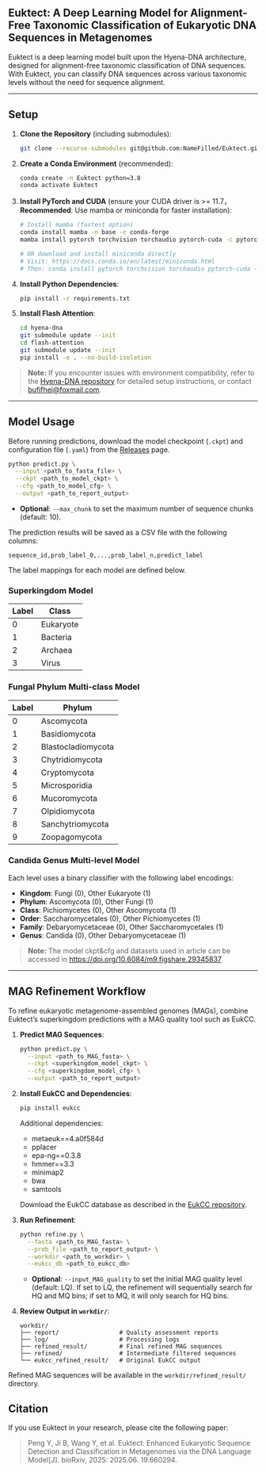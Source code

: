 ## Euktect: A Deep Learning Model for Alignment-Free Taxonomic Classification of Eukaryotic DNA Sequences in Metagenomes

Euktect is a deep learning model built upon the Hyena-DNA architecture, designed for alignment-free taxonomic classification of DNA sequences. With Euktect, you can classify DNA sequences across various taxonomic levels without the need for sequence alignment.

------

## Setup

1. **Clone the Repository** (including submodules):

   ```bash
   git clone --recurse-submodules git@github.com:NameFilled/Euktect.git
   ```

2. **Create a Conda Environment** (recommended):

   ```bash
   conda create -n Euktect python=3.8
   conda activate Euktect
   ```

3. **Install PyTorch and CUDA** (ensure your CUDA driver is >= 11.7，**Recommended**: Use mamba or miniconda for faster installation):
   
   ```bash
   # Install mamba (fastest option)
   conda install mamba -n base -c conda-forge
   mamba install pytorch torchvision torchaudio pytorch-cuda -c pytorch -c nvidia

   # OR download and install miniconda directly
   # Visit: https://docs.conda.io/en/latest/miniconda.html
   # Then: conda install pytorch torchvision torchaudio pytorch-cuda -c pytorch -c nvidia
   ```

4. **Install Python Dependencies**:

   ```bash
   pip install -r requirements.txt
   ```
   
5. **Install Flash Attention**:

   ```bash
   cd hyena-dna
   git submodule update --init
   cd flash-attention
   git submodule update --init
   pip install -e . --no-build-isolation
   ```
   
> **Note:** If you encounter issues with environment compatibility, refer to the [Hyena-DNA repository](https://github.com/HazyResearch/hyena-dna) for detailed setup instructions, or contact [bufifhei@foxmail.com](mailto:bufifhei@foxmail.com).

------

## Model Usage

Before running predictions, download the model checkpoint (`.ckpt`) and configuration file (`.yaml`) from the [Releases](https://github.com/NameFilled/Euktect/releases) page.

```bash
python predict.py \
  --input <path_to_fasta_file> \
  --ckpt <path_to_model_ckpt> \
  --cfg <path_to_model_cfg> \
  --output <path_to_report_output>
```

- **Optional**: `--max_chunk` to set the maximum number of sequence chunks (default: 10).

The prediction results will be saved as a CSV file with the following columns:

```
sequence_id,prob_label_0,...,prob_label_n,predict_label
```

The label mappings for each model are defined below.

### Superkingdom Model

| Label | Class     |
| ----- | --------- |
| 0     | Eukaryote |
| 1     | Bacteria  |
| 2     | Archaea   |
| 3     | Virus     |

### Fungal Phylum Multi-class Model

| Label | Phylum             |
| ----- | ------------------ |
| 0     | Ascomycota         |
| 1     | Basidiomycota      |
| 2     | Blastocladiomycota |
| 3     | Chytridiomycota    |
| 4     | Cryptomycota       |
| 5     | Microsporidia      |
| 6     | Mucoromycota       |
| 7     | Olpidiomycota      |
| 8     | Sanchytriomycota   |
| 9     | Zoopagomycota      |

### Candida Genus Multi-level Model

Each level uses a binary classifier with the following label encodings:

- **Kingdom**: Fungi (0), Other Eukaryote (1)
- **Phylum**: Ascomycota (0), Other Fungi (1)
- **Class**: Pichiomycetes (0), Other Ascomycota (1)
- **Order**: Saccharomycetales (0), Other Pichiomycetes (1)
- **Family**: Debaryomycetaceae (0), Other Saccharomycetales (1)
- **Genus**: Candida (0), Other Debaryomycetaceae (1)

>**Note:** The model ckpt&cfg and datasets used in article can be accessed in  https://doi.org/10.6084/m9.figshare.29345837

------

## MAG Refinement Workflow

To refine eukaryotic metagenome-assembled genomes (MAGs), combine Euktect’s superkingdom predictions with a MAG quality tool such as EukCC.

1. **Predict MAG Sequences**:

   ```bash
   python predict.py \
     --input <path_to_MAG_fasta> \
     --ckpt <superkingdom_model_ckpt> \
     --cfg <superkingdom_model_cfg> \
     --output <path_to_report_output>
   ```

2. **Install EukCC and Dependencies**:

   ```bash
   pip install eukcc
   ```

   Additional dependencies:

   - metaeuk==4.a0f584d
   - pplacer
   - epa-ng==0.3.8
   - hmmer==3.3
   - minimap2
   - bwa
   - samtools

   Download the EukCC database as described in the [EukCC repository](https://github.com/EBI-Metagenomics/EukCC).

3. **Run Refinement**:

   ```bash
   python refine.py \
     --fasta <path_to_MAG_fasta> \
     --prob_file <path_to_report_output> \
     --workdir <path_to_workdir> \
     --eukcc_db <path_to_eukcc_db>
   ```
    - **Optional**: `--input_MAG_quality` to set the initial MAG quality level (default: LQ).
   If set to LQ, the refinement will sequentially search for HQ and MQ bins;
   if set to MQ, it will only search for HQ bins.

4. **Review Output in `workdir/`**:

   ```plaintext
   workdir/
   ├── report/                 # Quality assessment reports
   ├── log/                    # Processing logs
   ├── refined_result/         # Final refined MAG sequences
   ├── refined/                # Intermediate filtered sequences
   └── eukcc_refined_result/   # Original EukCC output
   ```

Refined MAG sequences will be available in the `workdir/refined_result/` directory.

## Citation

If you use Euktect in your research, please cite the following paper:

> Peng Y, Ji B, Wang Y, et al. Euktect: Enhanced Eukaryotic Sequence Detection and Classification in Metagenomes via the DNA Language Model[J]. bioRxiv, 2025: 2025.06. 19.660294.
